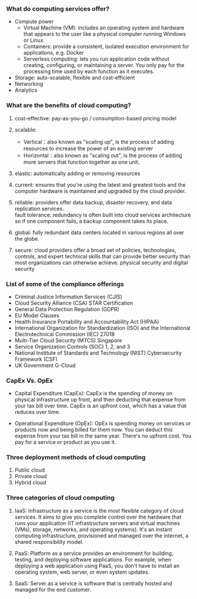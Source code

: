 ### What do computing services offer?

- Compute power
    - Virtual Machine (VM): includes an operating system and hardware that appears to the user 
        like a physical computer running Windows or Linux. 
    - Containers: provide a consistent, isolated execution environment for applications, e.g. Docker
    - Serverless computing: lets you run application code without creating, configuring, or maintaining a server. 
        You only pay for the processing time used by each function as it executes.
- Storage: auto-scalable, flexible and cost-efficient
- Networking
- Analytics

### What are the benefits of cloud computing?
1. cost-effective: pay-as-you-go / consumption-based pricing model
2. scalable:
    - Vertical：also known as "scaling up", is the process of adding resources to increase the power of an existing server
    - Horizontal：also known as "scaling out", is the process of adding more servers that function together as one unit.
    
3. elastic: automatically adding or removing resources
4. current: ensures that you're using the latest and greatest tools and 
    the computer hardware is maintained and upgraded by the cloud provider.
5. reliable: providers offer data backup, disaster recovery, and data replication services.  
    fault tolerance: redundancy is often built into cloud services architecture so if one component fails, a backup component takes its place.
6. global: fully redundant data centers located in various regions all over the globe.   
7. secure: cloud providers offer a broad set of policies, technologies, controls, and expert technical skills that 
    can provide better security than most organizations can otherwise achieve. 
    physical security and digital security
    
### List of some of the compliance offerings
- Criminal Justice Information Services (CJIS)
- Cloud Security Alliance (CSA) STAR Certification
- General Data Protection Regulation (GDPR)
- EU Model Clauses
- Health Insurance Portability and Accountability Act (HIPAA)
- International Organization for Standardization (ISO) and the International Electrotechnical Commission (IEC) 27018
- Multi-Tier Cloud Security (MTCS) Singapore
- Service Organization Controls (SOC) 1, 2, and 3
- National Institute of Standards and Technology (NIST) Cybersecurity Framework (CSF)
- UK Government G-Cloud

### CapEx Vs. OpEx

- Capital Expenditure (CapEx): 
CapEx is the spending of money on physical infrastructure up front, and then deducting that expense from your tax bill over time. 
CapEx is an upfront cost, which has a value that reduces over time.

- Operational Expenditure (OpEx): 
OpEx is spending money on services or products now and being billed for them now. 
You can deduct this expense from your tax bill in the same year. There's no upfront cost. 
You pay for a service or product as you use it.

### Three deployment methods of cloud computing
1. Public cloud
2. Private cloud
3. Hybrid cloud

### Three categories of cloud computing
1. IaaS: Infrastructure as a service is the most flexible category of cloud services. 
    It aims to give you complete control over the hardware that runs your application 
    (IT infrastructure servers and virtual machines (VMs), storage, networks, and operating systems). 
    It's an instant computing infrastructure, provisioned and managed over the internet, a shared responsibility model.

2. PaaS: Platform as a service provides an environment for building, testing, and deploying software applications. 
    For example, when deploying a web application using PaaS, you don't have to install an operating system, web server, 
    or even system updates.

3. SaaS: Server as a service is software that is centrally hosted and managed for the end customer.   
